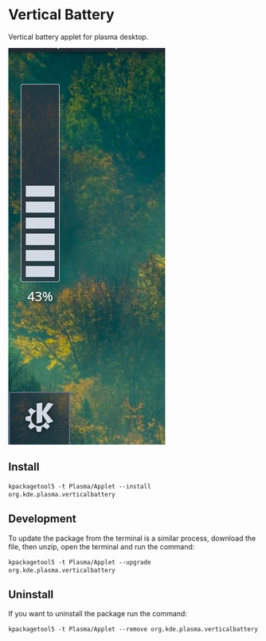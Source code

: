 # Vertical Battery

Vertical battery applet for plasma desktop.

![Screenshot](doc/screenshot.png)

## Install
```
kpackagetool5 -t Plasma/Applet --install org.kde.plasma.verticalbattery
```

## Development
To update the package from the terminal is a similar process, download the file, then unzip, open the terminal and run the command:
```
kpackagetool5 -t Plasma/Applet --upgrade org.kde.plasma.verticalbattery
```

## Uninstall
If you want to uninstall the package run the command:
```
kpackagetool5 -t Plasma/Applet --remove org.kde.plasma.verticalbattery
```
